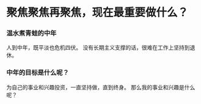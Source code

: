 # 聚焦聚焦再聚焦，现在最重要做什么？

### 温水煮青蛙的中年
人到中年，既平淡也危机四伏。 
没有长期主义支撑的话，很难在工作上坚持到退休。

### 中年的目标是什么呢？
为自己的事业和兴趣投资，一直坚持做，直到终身。 
那么我的事业和兴趣是什么呢？ 


